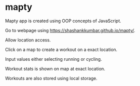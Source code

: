 # mapty
Mapty app is created using OOP concepts of JavaScript.

Go to webpage using  https://shashankkumbar.github.io/mapty/.

Allow location access.

Click on a map to create a workout on a exact location.

Input values either selecting running or cycling.

Workout stats is shown on map at exact location.

Workouts are also stored using local storage.
